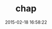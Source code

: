 ---
layout: post
title:  "chap"
repo:   "tongueroo/chap"
date:   2015-02-18 16:58:22
gemurl: https://github.com/tongueroo/chap
---